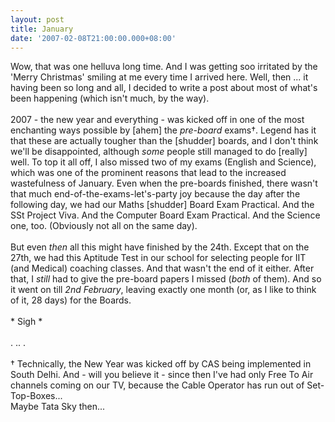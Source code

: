 ```yaml
---
layout: post
title: January
date: '2007-02-08T21:00:00.000+08:00'
---
```


Wow, that was one helluva long time. And I was getting soo irritated by the 'Merry Christmas' smiling at me every time I arrived here. Well, then ... it having been so long and all, I decided to write a post about most of what's been happening (which isn't much, by the way).<br /><br />2007 - the new year and everything - was kicked off in one of the most enchanting ways possible by [ahem] the <i>pre-board</i> exams†. Legend has it that these are actually tougher than the [shudder] boards, and I don't think we'll be disappointed, although <i>some</i> people still managed to do [really] well. To top it all off, I also missed two of my exams (English and Science), which was one of the prominent reasons that lead to the increased wastefulness of January. Even when the pre-boards finished, there wasn't that much end-of-the-exams-let's-party joy because the day after the following day, we had our Maths [shudder] Board Exam Practical. And the SSt Project Viva. And the Computer Board Exam Practical. And the Science one, too. (Obviously not all on the same day).<br /><br />But even <i>then</i> all this might have finished by the 24th. Except that on the 27th, we had this Aptitude Test in our school for selecting people for IIT (and Medical) coaching classes. And that wasn't the end of it either. After that, I <i>still</i> had to give the pre-board papers I missed (<i>both</i> of them). And so it went on till <i>2nd February</i>, leaving exactly one month (or, as I like to think of it, 28 days) for the Boards.<br /><br />* Sigh *<br /><br />. .. .<br /><br />† Technically, the New Year was kicked off by CAS being implemented in South Delhi. And - will you believe it - since then I've had only Free To Air channels coming on our TV, because the Cable Operator has run out of Set-Top-Boxes...<br />Maybe Tata Sky then...